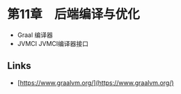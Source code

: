 # 第11章　后端编译与优化

- Graal 编译器
- JVMCI JVMCI编译器接口

## Links

- [https://www.graalvm.org/](https://www.graalvm.org/)